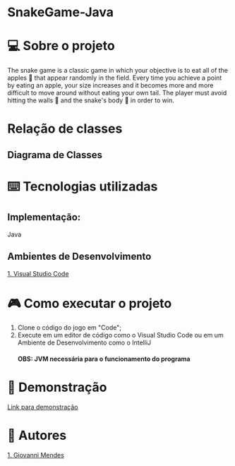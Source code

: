 # SnakeGame-Java

# 💻 Sobre o projeto
The snake game is a classic game in which your objective is to eat all of the apples 🍎 that appear randomly in the field. Every time you achieve a point by eating an apple, your size increases and it becomes more and more difficult to move around without eating your own tail. The player must avoid hitting the walls 🧱 and the snake's body 🐍 in order to win.
# Relação de classes
  
## Diagrama de Classes

# ⌨️ Tecnologias utilizadas
## Implementação:
Java
## Ambientes de Desenvolvimento
[1. Visual Studio Code](https://code.visualstudio.com/download)
# 🎮 Como executar o projeto
1. Clone o código do jogo em "Code";
2. Execute em um editor de código como o Visual Studio Code ou em um Ambiente de Desenvolvimento como o IntelliJ
   #### OBS: JVM necessária para o funcionamento do programa
# 👾 Demonstração
[Link para demonstração](https://drive.google.com/drive/folders/10P7K4x-vmwaaGUgNhEzWaVZ6yLecun58?usp=sharing)
# 👤 Autores
[1. Giovanni Mendes](https://github.com/GiovanniMendesC)
